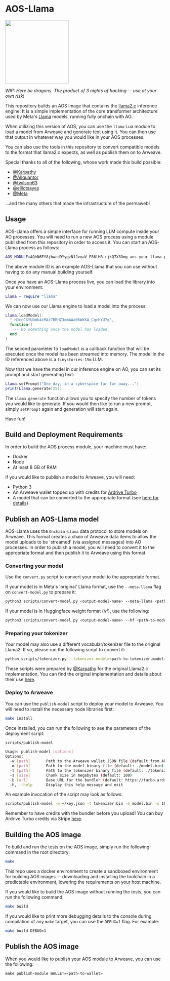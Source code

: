 # AOS-Llama

<img src="https://raw.githubusercontent.com/samcamwilliams/aos-llama2/main/image.webp" width="200">

_WIP: Here be dragons. The product of 3 nights of hacking -- use at your own risk!_

This repository builds an AOS image that contains the [llama2.c](https://github.com/karpathy/llama2.c) inference engine. It is a simple implementation of the core transformer architecture used by Meta's [Llama](https://llama.meta.com/) models, running fully onchain with AO.

When utilizing this version of AOS, you can use the `llama` Lua module to load a model from Arweave and generate text using it. You can then use that output in whatever way you would like in your AOS processes.

You can also use the tools in this repository to convert compatible models to the format that llama2.c expects, as well as publish them on to Arweave.

Special thanks to all of the following, whose work made this build possible:

- [@Karpathy](https://github.com/karpathy)
- [@Allquantor](https://github.com/allquantor)
- [@twilson63](https://github.com/twilson63)
- [@elliotsayes](https://github.com/elliotsayes)
- [@Meta](https://github.com/meta-ai)

...and the many others that made the infrastructure of the permaweb!

## Usage

AOS-Llama offers a simple interface for running LLM compute inside your AO processes. You will need to run a new AOS process using a module published from this repository in order to access it. You can start an AOS-Llama process as follows:

```bash
AOS_MODULE=AQhN6EY8jbwcd9YygzN1JvuaV_E86lHB-rjkQ7X3Omg aos your-llama-process-name
```

The above module ID is an example AOS-Llama that you can use without having to do any manual building yourself.

Once you have an AOS-Llama process live, you can load the library into your environment:

```Lua
Llama = require "llama"
```

We can now use our Llama engine to load a model into the process:

```Lua
Llama.loadModel(
  "_HJccCSYUDmk4cMAz7BRHZ3emAAa06WkKA_CqchYU7g",
  function()
    -- Do something once the model has loaded.
  end
)
```

The second parameter to `loadModel` is a callback function that will be executed once the model has been streamed into memory. The model in the ID referenced above is a `tinystories-15m` LLM.

Now that we have the model in our inference engine on AO, you can set its prompt and start generating text:

```Lua
Llama.setPrompt("One day, in a cyberspace far far away...")
print(Llama.generate(25))
```

The `Llama.generate` function allows you to specify the number of tokens you would like to generate. If you would then like to run a new prompt, simply `setPrompt` again and generation will start again.

Have fun!

## Build and Deployment Requirements

In order to build the AOS process module, your machine must have:

- Docker
- Node
- At least 8 GB of RAM

If you would like to publish a model to Arweave, you will need:

- Python 3
- An Arweave wallet topped up with credits for [Ardrive Turbo](https://ardrive.com/turbo)
- A model that can be converted to the appropriate format (see [here for details](https://github.com/karpathy/llama2.c#metas-llama-2-models))

## Publish an AOS-Llama model

AOS-Llama uses the `Onchain-Llama` data protocol to store models on Arweave. This format creates a chain of Arweave data items to allow the model uploads to be 'streamed' (via assigned messages) into AO processes. In order to publish a model, you will need to convert it to the appropriate format and then publish it to Arweave using this format.

### Converting your model

Use the `convert.py` script to convert your model to the appropriate format.

If your model is in Meta's 'original' Llama format, use the `--meta-llama` flag on `convert-model.py` to prepare it:

```bash
python3 scripts/convert-model.py <output-model-name> --meta-llama <path-to-model>
```

If your model is in Huggingface weight format (`hf`), use the following:

```bash
python3 scripts/convert-model.py <output-model-name> --hf <path-to-model>
```

### Preparing your tokenizer

Your model may also use a different vocabular/tokenizer file to the original Llama2. If so, please run the following script to convert it:

```bash
python scripts/tokenizer.py --tokenizer-model=<path-to-tokenizer.model>
```

These scripts were prepared by [@Karpathy](https://github.com/karpathy) for the original Llama2.c implementation. You can find the original implementation and details about their use [here](https://github.com/karpathy/llama2.c).

### Deploy to Arweave

You can use the `publish-model` script to deploy your model to Arweave. You will need to install the necessary node libraries first:

```bash
make install
```

Once installed, you can run the following to see the parameters of the deployment script:

```bash
scripts/publish-model

Usage: publish-model [options]
Options:
  -w [path]       Path to the Arweave wallet JSON file (default from ARWEAVE_WALLET env)
  -m [path]       Path to the model binary file (default: ./model.bin)
  -t [path]       Path to the tokenizer binary file (default: ./tokenizer.bin)
  -s [size]       Chunk size in megabytes (default: 100)
  -b [url]        Base URL for the bundler (default: https://turbo.ardrive.io)
  -h, --help      Display this help message and exit
```

An example invocation of the script may look as follows:

```bash
scripts/publish-model -w ~/key.json -t tokenizer.bin -m model.bin -s 10
```
Remember to have credits with the bundler before you upload! You can buy Ardrive Turbo credits via Stripe [here](https://app.ardrive.io/#/sign-in).

## Building the AOS image

To build and run the tests on the AOS image, simply run the following command in the root directory:

```bash
make 
```

This repo uses a docker environment to create a sandboxed environment for building AOS images -- downloading and installing the toolchain in a predictable environment, lowering the requirements on your host machine.

If you would like to build the AOS image without running the tests, you can run the following command:

```bash
make build
```

If you would like to print more debugging details to the console during compilation of any `make` target, you can use the `DEBUG=1` flag. For example:

```bash
make build DEBUG=1
```

## Publish the AOS image

When you would like to publish your AOS module to Arweave, you can use the following:

```
make publish-module WALLET=<path-to-wallet>
```
